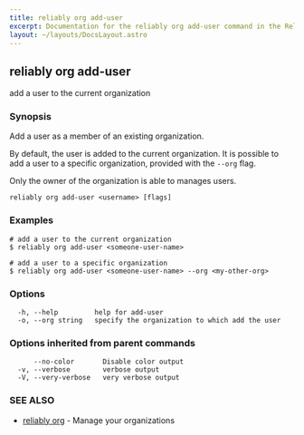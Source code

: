 ```yaml
---
title: reliably org add-user
excerpt: Documentation for the reliably org add-user command in the Reliably CLI
layout: ~/layouts/DocsLayout.astro
---
```

## reliably org add-user

add a user to the current organization

### Synopsis

Add a user as a member of an existing organization.

By default, the user is added to the current organization.
It is possible to add a user to a specific organization,
provided with the `--org` flag.

Only the owner of the organization is able to manages users.

```
reliably org add-user <username> [flags]
```

### Examples

```
# add a user to the current organization
$ reliably org add-user <someone-user-name>

# add a user to a specific organization
$ reliably org add-user <someone-user-name> --org <my-other-org>
```

### Options

```
  -h, --help         help for add-user
  -o, --org string   specify the organization to which add the user
```

### Options inherited from parent commands

```
      --no-color       Disable color output
  -v, --verbose        verbose output
  -V, --very-verbose   very verbose output
```

### SEE ALSO

* [reliably org](/docs/reference/cli/reliably_org/)	 - Manage your organizations

